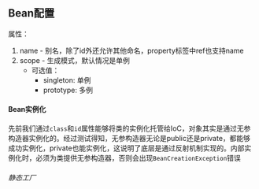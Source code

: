 ## Bean配置
属性：
1. name - 别名，除了id外还允许其他命名，property标签中ref也支持name
2. scope - 生成模式，默认情况是单例
	- 可选值：
		- singleton: 单例
		- prototype: 多例

#### Bean实例化
先前我们通过`class`和`id`属性能够将类的实例化托管给IoC，对象其实是通过无参构造器实例化的。经过测试得知，无参构造器无论是public还是private，都能够成功实例化，private也能实例化，这说明了底层是通过反射机制实现的。内部实例化时，必须为类提供无参构造器，否则会出现`BeanCreationException`错误

###### 静态工厂